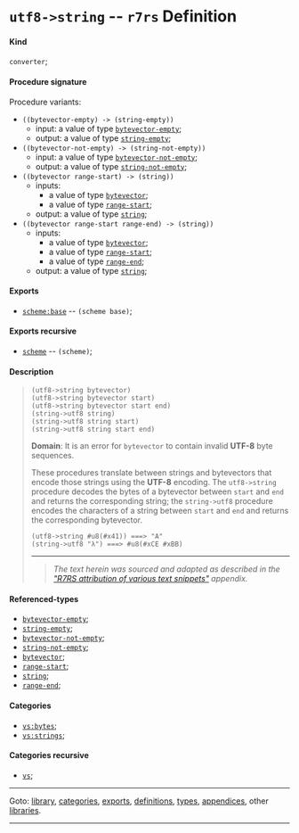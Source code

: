 

<a id='definition__r7rs__utf8-_3e_string'></a>

# `utf8->string` -- `r7rs` Definition


<a id='definition__r7rs__utf8-_3e_string__kind'></a>

#### Kind

`converter`;


<a id='definition__r7rs__utf8-_3e_string__procedure-signature'></a>

#### Procedure signature

Procedure variants:
 * `((bytevector-empty) -> (string-empty))`
   * input: a value of type [`bytevector-empty`](../../r7rs/types/bytevector-empty.md#type__r7rs__bytevector-empty);
   * output: a value of type [`string-empty`](../../r7rs/types/string-empty.md#type__r7rs__string-empty);
 * `((bytevector-not-empty) -> (string-not-empty))`
   * input: a value of type [`bytevector-not-empty`](../../r7rs/types/bytevector-not-empty.md#type__r7rs__bytevector-not-empty);
   * output: a value of type [`string-not-empty`](../../r7rs/types/string-not-empty.md#type__r7rs__string-not-empty);
 * `((bytevector range-start) -> (string))`
   * inputs:
     * a value of type [`bytevector`](../../r7rs/types/bytevector.md#type__r7rs__bytevector);
     * a value of type [`range-start`](../../r7rs/types/range-start.md#type__r7rs__range-start);
   * output: a value of type [`string`](../../r7rs/types/string.md#type__r7rs__string);
 * `((bytevector range-start range-end) -> (string))`
   * inputs:
     * a value of type [`bytevector`](../../r7rs/types/bytevector.md#type__r7rs__bytevector);
     * a value of type [`range-start`](../../r7rs/types/range-start.md#type__r7rs__range-start);
     * a value of type [`range-end`](../../r7rs/types/range-end.md#type__r7rs__range-end);
   * output: a value of type [`string`](../../r7rs/types/string.md#type__r7rs__string);


<a id='definition__r7rs__utf8-_3e_string__exports'></a>

#### Exports

 * [`scheme:base`](../../r7rs/exports/scheme_3a_base.md#export__r7rs__scheme_3a_base) -- `(scheme base)`;


<a id='definition__r7rs__utf8-_3e_string__exports-recursive'></a>

#### Exports recursive

 * [`scheme`](../../r7rs/exports/scheme.md#export__r7rs__scheme) -- `(scheme)`;


<a id='definition__r7rs__utf8-_3e_string__description'></a>

#### Description

> ````
> (utf8->string bytevector)
> (utf8->string bytevector start)
> (utf8->string bytevector start end)
> (string->utf8 string)
> (string->utf8 string start)
> (string->utf8 string start end)
> ````
> 
> 
> **Domain**:  It is an error for `bytevector` to contain invalid __UTF-8__ byte sequences.
> 
> These procedures translate between strings and bytevectors
> that encode those strings using the __UTF-8__ encoding.
> The `utf8->string` procedure decodes the bytes of
> a bytevector between `start` and `end`
> and returns the corresponding string;
> the `string->utf8` procedure encodes the characters of a
> string between `start` and `end`
> and returns the corresponding bytevector.
> 
> ````
> (utf8->string #u8(#x41)) ===> "A"
> (string->utf8 "λ") ===> #u8(#xCE #xBB)
> ````
> 
> 
> ----
> > *The text herein was sourced and adapted as described in the ["R7RS attribution of various text snippets"](../../r7rs/appendices/attribution.md#appendix__r7rs__attribution) appendix.*


<a id='definition__r7rs__utf8-_3e_string__referenced-types'></a>

#### Referenced-types

 * [`bytevector-empty`](../../r7rs/types/bytevector-empty.md#type__r7rs__bytevector-empty);
 * [`string-empty`](../../r7rs/types/string-empty.md#type__r7rs__string-empty);
 * [`bytevector-not-empty`](../../r7rs/types/bytevector-not-empty.md#type__r7rs__bytevector-not-empty);
 * [`string-not-empty`](../../r7rs/types/string-not-empty.md#type__r7rs__string-not-empty);
 * [`bytevector`](../../r7rs/types/bytevector.md#type__r7rs__bytevector);
 * [`range-start`](../../r7rs/types/range-start.md#type__r7rs__range-start);
 * [`string`](../../r7rs/types/string.md#type__r7rs__string);
 * [`range-end`](../../r7rs/types/range-end.md#type__r7rs__range-end);


<a id='definition__r7rs__utf8-_3e_string__categories'></a>

#### Categories

 * [`vs:bytes`](../../r7rs/categories/vs_3a_bytes.md#category__r7rs__vs_3a_bytes);
 * [`vs:strings`](../../r7rs/categories/vs_3a_strings.md#category__r7rs__vs_3a_strings);


<a id='definition__r7rs__utf8-_3e_string__categories-recursive'></a>

#### Categories recursive

 * [`vs`](../../r7rs/categories/vs.md#category__r7rs__vs);

----

Goto: [library](../../r7rs/_index.md#library__r7rs), [categories](../../r7rs/categories/_index.md#toc__r7rs__categories), [exports](../../r7rs/exports/_index.md#toc__r7rs__exports), [definitions](../../r7rs/definitions/_index.md#toc__r7rs__definitions), [types](../../r7rs/types/_index.md#toc__r7rs__types), [appendices](../../r7rs/appendices/_index.md#toc__r7rs__appendices), other [libraries](../../_libraries.md#toc__libraries).

----

